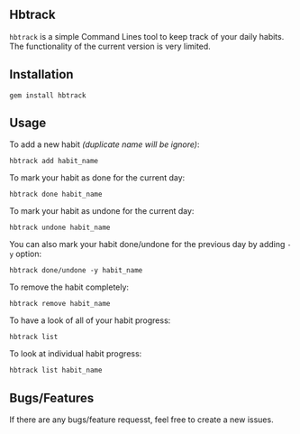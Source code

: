 ## Hbtrack

`hbtrack` is a simple Command Lines tool to keep track of your daily habits. The functionality of the current version is very limited.

## Installation

```
gem install hbtrack
```

## Usage

To add a new habit _(duplicate name will be ignore)_:
```
hbtrack add habit_name
```

To mark your habit as done for the current day:
```
hbtrack done habit_name
```

To mark your habit as undone for the current day:
```
hbtrack undone habit_name
```

You can also mark your habit done/undone for the previous day by adding `-y` option:
```
hbtrack done/undone -y habit_name
```

To remove the habit completely:
```
hbtrack remove habit_name
```

To have a look of all of your habit progress:
```
hbtrack list 
```

To look at individual habit progress:
```
hbtrack list habit_name
```

## Bugs/Features
If there are any bugs/feature requesst, feel free to create a new issues.




